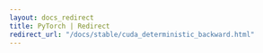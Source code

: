 ```yaml
---
layout: docs_redirect
title: PyTorch | Redirect
redirect_url: "/docs/stable/cuda_deterministic_backward.html"
---
```

